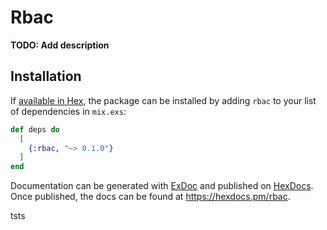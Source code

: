# Rbac

**TODO: Add description**

## Installation

If [available in Hex](https://hex.pm/docs/publish), the package can be installed
by adding `rbac` to your list of dependencies in `mix.exs`:

```elixir
def deps do
  [
    {:rbac, "~> 0.1.0"}
  ]
end
```

Documentation can be generated with [ExDoc](https://github.com/elixir-lang/ex_doc)
and published on [HexDocs](https://hexdocs.pm). Once published, the docs can
be found at <https://hexdocs.pm/rbac>.


tsts

